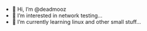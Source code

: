 - 👋 Hi, I’m @deadmooz
- 👀 I’m interested in network testing...
- 🌱 I’m currently learning linux and other small stuff...

<!---
deadmooz/deadmooz is a ✨ special ✨ repository because its `README.md` (this file) appears on your GitHub profile.
You can click the Preview link to take a look at your changes.
--->
